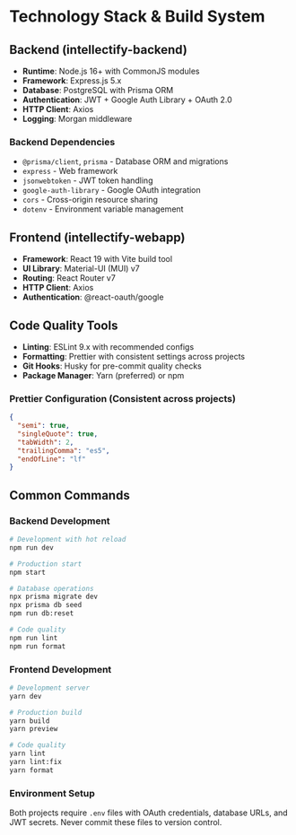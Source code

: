 # Technology Stack & Build System

## Backend (intellectify-backend)
- **Runtime**: Node.js 16+ with CommonJS modules
- **Framework**: Express.js 5.x
- **Database**: PostgreSQL with Prisma ORM
- **Authentication**: JWT + Google Auth Library + OAuth 2.0
- **HTTP Client**: Axios
- **Logging**: Morgan middleware

### Backend Dependencies
- `@prisma/client`, `prisma` - Database ORM and migrations
- `express` - Web framework
- `jsonwebtoken` - JWT token handling
- `google-auth-library` - Google OAuth integration
- `cors` - Cross-origin resource sharing
- `dotenv` - Environment variable management

## Frontend (intellectify-webapp)
- **Framework**: React 19 with Vite build tool
- **UI Library**: Material-UI (MUI) v7
- **Routing**: React Router v7
- **HTTP Client**: Axios
- **Authentication**: @react-oauth/google

## Code Quality Tools
- **Linting**: ESLint 9.x with recommended configs
- **Formatting**: Prettier with consistent settings across projects
- **Git Hooks**: Husky for pre-commit quality checks
- **Package Manager**: Yarn (preferred) or npm

### Prettier Configuration (Consistent across projects)
```json
{
  "semi": true,
  "singleQuote": true,
  "tabWidth": 2,
  "trailingComma": "es5",
  "endOfLine": "lf"
}
```

## Common Commands

### Backend Development
```bash
# Development with hot reload
npm run dev

# Production start
npm start

# Database operations
npx prisma migrate dev
npx prisma db seed
npm run db:reset

# Code quality
npm run lint
npm run format
```

### Frontend Development
```bash
# Development server
yarn dev

# Production build
yarn build
yarn preview

# Code quality
yarn lint
yarn lint:fix
yarn format
```

### Environment Setup
Both projects require `.env` files with OAuth credentials, database URLs, and JWT secrets. Never commit these files to version control.